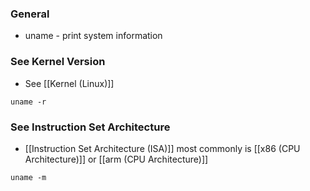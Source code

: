 ### General
- uname - print system information

### See Kernel Version
- See [[Kernel (Linux)]]
```
uname -r
```


### See Instruction Set Architecture
- [[Instruction Set Architecture (ISA)]] most commonly is [[x86 (CPU Architecture)]] or [[arm (CPU Architecture)]]
```
uname -m
```